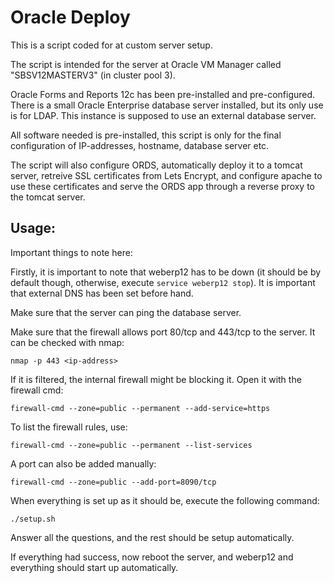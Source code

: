 # Oracle Deploy
This is a script coded for at custom server setup.

The script is intended for the server at Oracle VM Manager called "SBSV12MASTERV3" (in cluster pool 3). 

Oracle Forms and Reports 12c has been pre-installed and pre-configured. There is a small Oracle Enterprise database server installed, but its only use is for LDAP. This instance is supposed to use an external database server.

All software needed is pre-installed, this script is only for the final configuration of IP-addresses, hostname, database server etc. 

The script will also configure ORDS, automatically deploy it to a tomcat server, retreive SSL certificates from Lets Encrypt, and configure apache to use these certificates and serve the ORDS app through a reverse proxy to the tomcat server.

## Usage:
Important things to note here:

Firstly, it is important to note that weberp12 has to be down (it should be by default though, otherwise, execute `service weberp12 stop`).
It is important that external DNS has been set before hand.

Make sure that the server can ping the database server.

Make sure that the firewall allows port 80/tcp and 443/tcp to the server. It can be checked with nmap:

`nmap -p 443 <ip-address>`

If it is filtered, the internal firewall might be blocking it. Open it with the firewall cmd:

`firewall-cmd --zone=public --permanent --add-service=https`

To list the firewall rules, use:

`firewall-cmd --zone=public --permanent --list-services`

A port can also be added manually:

`firewall-cmd --zone=public --add-port=8090/tcp`

When everything is set up as it should be, execute the following command:

`./setup.sh`

Answer all the questions, and the rest should be setup automatically. 

If everything had success, now reboot the server, and weberp12 and everything should start up automatically.
